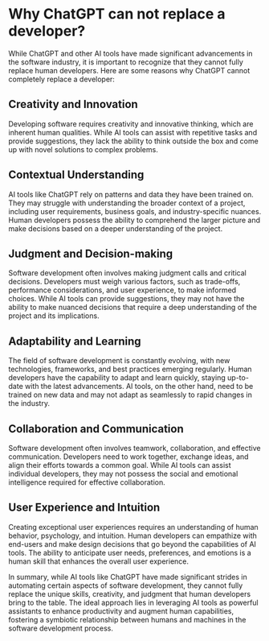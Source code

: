 # Why ChatGPT can not replace a developer?

While ChatGPT and other AI tools have made significant advancements in the software industry, it is important to recognize that they cannot fully replace human developers. Here are some reasons why ChatGPT cannot completely replace a developer:

## Creativity and Innovation

Developing software requires creativity and innovative thinking, which are inherent human qualities. While AI tools can assist with repetitive tasks and provide suggestions, they lack the ability to think outside the box and come up with novel solutions to complex problems.

## Contextual Understanding

AI tools like ChatGPT rely on patterns and data they have been trained on. They may struggle with understanding the broader context of a project, including user requirements, business goals, and industry-specific nuances. Human developers possess the ability to comprehend the larger picture and make decisions based on a deeper understanding of the project.

## Judgment and Decision-making

Software development often involves making judgment calls and critical decisions. Developers must weigh various factors, such as trade-offs, performance considerations, and user experience, to make informed choices. While AI tools can provide suggestions, they may not have the ability to make nuanced decisions that require a deep understanding of the project and its implications.

## Adaptability and Learning

The field of software development is constantly evolving, with new technologies, frameworks, and best practices emerging regularly. Human developers have the capability to adapt and learn quickly, staying up-to-date with the latest advancements. AI tools, on the other hand, need to be trained on new data and may not adapt as seamlessly to rapid changes in the industry.

## Collaboration and Communication

Software development often involves teamwork, collaboration, and effective communication. Developers need to work together, exchange ideas, and align their efforts towards a common goal. While AI tools can assist individual developers, they may not possess the social and emotional intelligence required for effective collaboration.

## User Experience and Intuition

Creating exceptional user experiences requires an understanding of human behavior, psychology, and intuition. Human developers can empathize with end-users and make design decisions that go beyond the capabilities of AI tools. The ability to anticipate user needs, preferences, and emotions is a human skill that enhances the overall user experience.

In summary, while AI tools like ChatGPT have made significant strides in automating certain aspects of software development, they cannot fully replace the unique skills, creativity, and judgment that human developers bring to the table. The ideal approach lies in leveraging AI tools as powerful assistants to enhance productivity and augment human capabilities, fostering a symbiotic relationship between humans and machines in the software development process.

